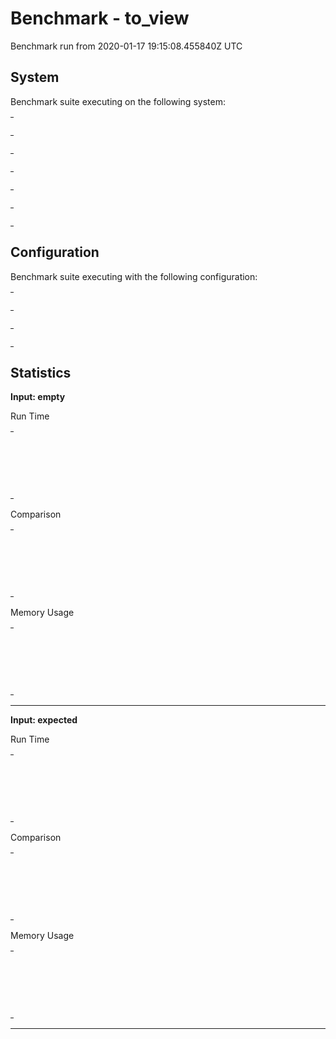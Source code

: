 # Benchmark - to_view

Benchmark run from 2020-01-17 19:15:08.455840Z UTC

## System

Benchmark suite executing on the following system:

<table style="width: 1%">
  <tr>
    <th style="width: 1%; white-space: nowrap">Operating System</th>
    <td>Linux</td>
  </tr><tr>
    <th style="white-space: nowrap">CPU Information</th>
    <td style="white-space: nowrap">Intel(R) Core(TM) i7-6500U CPU @ 2.50GHz</td>
  </tr><tr>
    <th style="white-space: nowrap">Number of Available Cores</th>
    <td style="white-space: nowrap">4</td>
  </tr><tr>
    <th style="white-space: nowrap">Available Memory</th>
    <td style="white-space: nowrap">7.70 GB</td>
  </tr><tr>
    <th style="white-space: nowrap">Elixir Version</th>
    <td style="white-space: nowrap">1.9.4</td>
  </tr><tr>
    <th style="white-space: nowrap">Erlang Version</th>
    <td style="white-space: nowrap">22.2</td>
  </tr>
</table>

## Configuration

Benchmark suite executing with the following configuration:

<table style="width: 1%">
  <tr>
    <th style="width: 1%">:time</th>
    <td style="white-space: nowrap">2 s</td>
  </tr><tr>
    <th>:parallel</th>
    <td style="white-space: nowrap">1</td>
  </tr><tr>
    <th>:warmup</th>
    <td style="white-space: nowrap">2 s</td>
  </tr>
</table>

## Statistics


__Input: empty__

Run Time
<table style="width: 1%">
  <tr>
    <th>Name</th>
    <th style="text-align: right">IPS</th>
    <th style="text-align: right">Average</th>
    <th style="text-align: right">Devitation</th>
    <th style="text-align: right">Median</th>
    <th style="text-align: right">99th&nbsp;%</th>
  </tr>
  <tr>
    <td style="white-space: nowrap">Elixir - Functions with Arity 1</td>
    <td style="white-space: nowrap; text-align: right">76.48 M</td>
    <td style="white-space: nowrap; text-align: right">13.07 ns</td>
    <td style="white-space: nowrap; text-align: right">±28689.35%</td>
    <td style="white-space: nowrap; text-align: right">0 ns</td>
    <td style="white-space: nowrap; text-align: right">0 ns</td>
  </tr>
  <tr>
    <td style="white-space: nowrap">Mine</td>
    <td style="white-space: nowrap; text-align: right">74.43 M</td>
    <td style="white-space: nowrap; text-align: right">13.44 ns</td>
    <td style="white-space: nowrap; text-align: right">±24194.71%</td>
    <td style="white-space: nowrap; text-align: right">0 ns</td>
    <td style="white-space: nowrap; text-align: right">6 ns</td>
  </tr>
  <tr>
    <td style="white-space: nowrap">Elixir - Functions with Arity >1</td>
    <td style="white-space: nowrap; text-align: right">68.92 M</td>
    <td style="white-space: nowrap; text-align: right">14.51 ns</td>
    <td style="white-space: nowrap; text-align: right">±24759.87%</td>
    <td style="white-space: nowrap; text-align: right">0 ns</td>
    <td style="white-space: nowrap; text-align: right">126 ns</td>
  </tr>
</table>
Comparison
<table style="width: 1%">
  <tr>
    <th>Name</th>
    <th style="text-align: right">IPS</th>
    <th style="text-align: right">Slower</th>
  <tr>
    <td style="white-space: nowrap">Elixir - Functions with Arity 1</td>
    <td style="white-space: nowrap;text-align: right">76.48 M</td>
    <td>&nbsp;</td>
  </tr>
  <tr>
    <td style="white-space: nowrap">Mine</td>
    <td style="white-space: nowrap; text-align: right">74.43 M</td>
    <td style="white-space: nowrap; text-align: right">1.03x</td>
  </tr>
  <tr>
    <td style="white-space: nowrap">Elixir - Functions with Arity >1</td>
    <td style="white-space: nowrap; text-align: right">68.92 M</td>
    <td style="white-space: nowrap; text-align: right">1.11x</td>
  </tr>
</table>
Memory Usage
<table style="width: 1%">
  <tr>
    <th>Name</th>
    <th style="text-align: right">Memory</th>
      <th style="text-align: right">Factor</th>
  </tr>
  <tr>
    <td style="white-space: nowrap">Elixir - Functions with Arity 1</td>
    <td style="white-space: nowrap">40 B</td>
      <td>&nbsp;</td>
  </tr>
  <tr>
    <td style="white-space: nowrap">Mine</td>
    <td style="white-space: nowrap">40 B</td>
    <td>1.0x</td>
  </tr>
  <tr>
    <td style="white-space: nowrap">Elixir - Functions with Arity >1</td>
    <td style="white-space: nowrap">40 B</td>
    <td>1.0x</td>
  </tr>
</table>
<hr/>

__Input: expected__

Run Time
<table style="width: 1%">
  <tr>
    <th>Name</th>
    <th style="text-align: right">IPS</th>
    <th style="text-align: right">Average</th>
    <th style="text-align: right">Devitation</th>
    <th style="text-align: right">Median</th>
    <th style="text-align: right">99th&nbsp;%</th>
  </tr>
  <tr>
    <td style="white-space: nowrap">Mine</td>
    <td style="white-space: nowrap; text-align: right">27.45 M</td>
    <td style="white-space: nowrap; text-align: right">36.43 ns</td>
    <td style="white-space: nowrap; text-align: right">±13258.40%</td>
    <td style="white-space: nowrap; text-align: right">0 ns</td>
    <td style="white-space: nowrap; text-align: right">556 ns</td>
  </tr>
  <tr>
    <td style="white-space: nowrap">Elixir - Functions with Arity 1</td>
    <td style="white-space: nowrap; text-align: right">17.31 M</td>
    <td style="white-space: nowrap; text-align: right">57.78 ns</td>
    <td style="white-space: nowrap; text-align: right">±7814.67%</td>
    <td style="white-space: nowrap; text-align: right">0 ns</td>
    <td style="white-space: nowrap; text-align: right">996 ns</td>
  </tr>
  <tr>
    <td style="white-space: nowrap">Elixir - Functions with Arity >1</td>
    <td style="white-space: nowrap; text-align: right">16.07 M</td>
    <td style="white-space: nowrap; text-align: right">62.22 ns</td>
    <td style="white-space: nowrap; text-align: right">±8013.65%</td>
    <td style="white-space: nowrap; text-align: right">0 ns</td>
    <td style="white-space: nowrap; text-align: right">669 ns</td>
  </tr>
</table>
Comparison
<table style="width: 1%">
  <tr>
    <th>Name</th>
    <th style="text-align: right">IPS</th>
    <th style="text-align: right">Slower</th>
  <tr>
    <td style="white-space: nowrap">Mine</td>
    <td style="white-space: nowrap;text-align: right">27.45 M</td>
    <td>&nbsp;</td>
  </tr>
  <tr>
    <td style="white-space: nowrap">Elixir - Functions with Arity 1</td>
    <td style="white-space: nowrap; text-align: right">17.31 M</td>
    <td style="white-space: nowrap; text-align: right">1.59x</td>
  </tr>
  <tr>
    <td style="white-space: nowrap">Elixir - Functions with Arity >1</td>
    <td style="white-space: nowrap; text-align: right">16.07 M</td>
    <td style="white-space: nowrap; text-align: right">1.71x</td>
  </tr>
</table>
Memory Usage
<table style="width: 1%">
  <tr>
    <th>Name</th>
    <th style="text-align: right">Memory</th>
      <th style="text-align: right">Factor</th>
  </tr>
  <tr>
    <td style="white-space: nowrap">Mine</td>
    <td style="white-space: nowrap">136 B</td>
      <td>&nbsp;</td>
  </tr>
  <tr>
    <td style="white-space: nowrap">Elixir - Functions with Arity 1</td>
    <td style="white-space: nowrap">136 B</td>
    <td>1.0x</td>
  </tr>
  <tr>
    <td style="white-space: nowrap">Elixir - Functions with Arity >1</td>
    <td style="white-space: nowrap">136 B</td>
    <td>1.0x</td>
  </tr>
</table>
<hr/>

